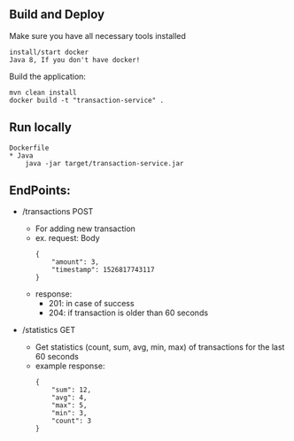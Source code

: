 Build and Deploy
----------------------

Make sure you have all necessary tools installed

    install/start docker
    Java 8, If you don't have docker!
    
Build the application:

    mvn clean install
    docker build -t "transaction-service" .
     
Run locally
----------------------

    Dockerfile
    * Java
        java -jar target/transaction-service.jar 


EndPoints:
----------
* /transactions POST
  * For adding new transaction
  * ex. request:
  Body
    ```
    {
    	"amount": 3,
    	"timestamp": 1526817743117
    }
    ```
  * response: 
    * 201: in case of success
    * 204: if transaction is older than 60 seconds 
  
* /statistics GET
  * Get statistics (count, sum, avg, min, max) of transactions for the last 60 seconds
  * example response:
    ```
    {
        "sum": 12,
        "avg": 4,
        "max": 5,
        "min": 3,
        "count": 3
    }
    ```
